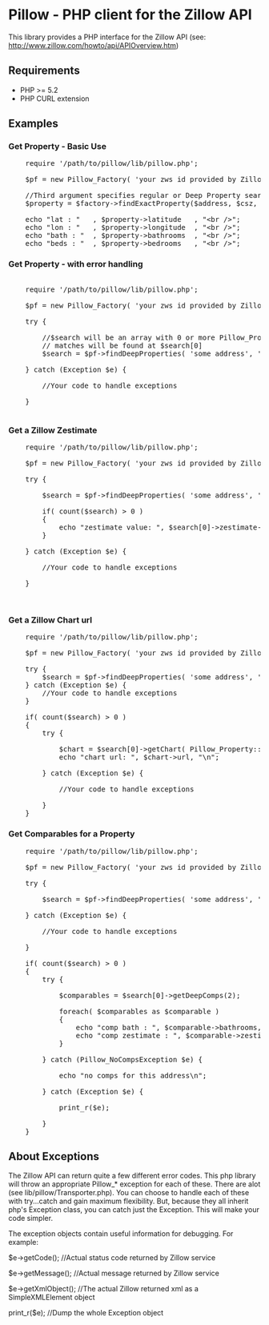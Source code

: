 # Pillow - PHP client for the Zillow API

This library provides a PHP interface for the Zillow API
(see: http://www.zillow.com/howto/api/APIOverview.htm)

## Requirements

* PHP >= 5.2
* PHP CURL extension

## Examples

### Get Property - Basic Use
<pre>
    require '/path/to/pillow/lib/pillow.php';

    $pf = new Pillow_Factory( 'your zws id provided by Zillow' );

    //Third argument specifies regular or Deep Property search
    $property = $factory->findExactProperty($address, $csz, TRUE);

    echo "lat : "   , $property->latitude   , "&lt;br /&gt;";
    echo "lon : "   , $property->longitude  , "&lt;br /&gt;";
    echo "bath : "  , $property->bathrooms  , "&lt;br /&gt;";
    echo "beds : "  , $property->bedrooms   , "&lt;br /&gt;";
</pre>

### Get Property - with error handling
<pre>

    require '/path/to/pillow/lib/pillow.php';

    $pf = new Pillow_Factory( 'your zws id provided by Zillow' );

    try {

        //$search will be an array with 0 or more Pillow_Property objects. Exact
        // matches will be found at $search[0]
        $search = $pf->findDeepProperties( 'some address', 'city state or zip' );

    } catch (Exception $e) {
        
        //Your code to handle exceptions

    }

</pre>

### Get a Zillow Zestimate
<pre>
    require '/path/to/pillow/lib/pillow.php';

    $pf = new Pillow_Factory( 'your zws id provided by Zillow' );

    try {

        $search = $pf->findDeepProperties( 'some address', 'city state or zip' );

        if( count($search) > 0 )
        {
            echo "zestimate value: ", $search[0]->zestimate->amount;
        }

    } catch (Exception $e) {

        //Your code to handle exceptions

    }

    
</pre>

### Get a Zillow Chart url
<pre>
    require '/path/to/pillow/lib/pillow.php';

    $pf = new Pillow_Factory( 'your zws id provided by Zillow' );

    try {
        $search = $pf->findDeepProperties( 'some address', 'city state or zip' );
    } catch (Exception $e) {
        //Your code to handle exceptions
    }

    if( count($search) > 0 )
    {
        try {

            $chart = $search[0]->getChart( Pillow_Property::CHART_UNIT_DOLLAR );
            echo "chart url: ", $chart->url, "\n";

        } catch (Exception $e) {

            //Your code to handle exceptions

        }
    }
</pre>

### Get Comparables for a Property
<pre>
    require '/path/to/pillow/lib/pillow.php';

    $pf = new Pillow_Factory( 'your zws id provided by Zillow' );

    try {

        $search = $pf->findDeepProperties( 'some address', 'city state or zip' );

    } catch (Exception $e) {

        //Your code to handle exceptions

    }

    if( count($search) > 0 )
    {
        try {

            $comparables = $search[0]->getDeepComps(2);

            foreach( $comparables as $comparable )
            {
                echo "comp bath : ", $comparable->bathrooms, "\n";
                echo "comp zestimate : ", $comparable->zestimate->amount, "\n";
            }

        } catch (Pillow_NoCompsException $e) {

            echo "no comps for this address\n";

        } catch (Exception $e) {

            print_r($e);

        }
    }
</pre>

## About Exceptions
The Zillow API can return quite a few different error codes. This php library
will throw an appropriate Pillow_* exception for each of these. There are alot
(see lib/pillow/Transporter.php). You can choose to handle each of these
with try...catch and gain maximum flexibility. But, because they all inherit
php's Exception class, you can catch just the Exception. This will make your
code simpler.

The exception objects contain useful information for debugging. For example:

$e->getCode(); //Actual status code returned by Zillow service

$e->getMessage(); //Actual message returned by Zillow service

$e->getXmlObject(); //The actual Zillow returned xml as a SimpleXMLElement object

print_r($e); //Dump the whole Exception object